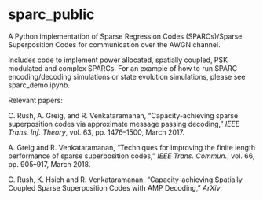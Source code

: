 # sparc_public
A Python implementation of Sparse Regression Codes (SPARCs)/Sparse Superposition Codes for communication over the AWGN channel.

Includes code to implement power allocated, spatially coupled, PSK modulated and complex SPARCs. For an example of how to run SPARC encoding/decoding simulations or state evolution simulations, please see sparc_demo.ipynb.

Relevant papers:

C. Rush, A. Greig, and R. Venkataramanan, “Capacity-achieving sparse superposition codes via approximate message passing decoding,” *IEEE Trans. Inf. Theory*, vol. 63, pp. 1476–1500, March 2017.

A. Greig and R. Venkataramanan, “Techniques for improving the finite length performance of sparse superposition codes,” *IEEE Trans. Commun.*, vol. 66, pp. 905–917, March 2018.

C. Rush, K. Hsieh and R. Venkataramanan, “Capacity-achieving Spatially Coupled Sparse Superposition Codes with AMP Decoding,” *ArXiv*.
